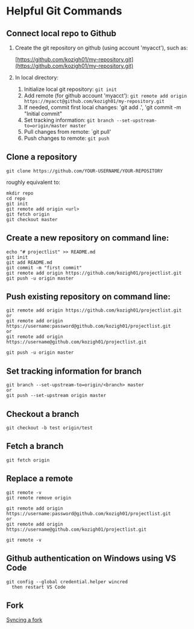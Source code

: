 # Helpful Git Commands

## Connect local repo to Github

1. Create the git repository on github \(using account 'myacct'\), such as:  

    [https://github.com/kozigh01/my-repository.git](https://github.com/kozigh01/my-repository.git)

2. In local directory:
   1. Initialize local git repository: `git init`
   2. Add remote \(for github account 'myacct'\): `git remote add origin https://myacct@github.com/kozigh01/my-repository.git`
   3. If needed, commit first local changes: 'git add .', 'git commit -m "Initial commit"
   4. Set tracking information: `git branch --set-upstream-to=origin/master master`
   5. Pull changes from remote: \`git pull'
   6. Push changes to remote: `git push`

## Clone a repository

```text
git clone https://github.com/YOUR-USERNAME/YOUR-REPOSITORY
```

roughly equivalent to:

```text
mkdir repo
cd repo
git init
git remote add origin <url>
git fetch origin
git checkout master
```

## Create a new repository on command line:

```text
echo "# projectlist" >> README.md
git init
git add README.md
git commit -m "first commit"
git remote add origin https://github.com/kozigh01/projectlist.git
git push -u origin master
```

## Push existing repository on command line:

```text
git remote add origin https://github.com/kozigh01/projectlist.git
or
git remote add origin https://username:password@github.com/kozigh01/projectlist.git
or
git remote add origin https://username@github.com/kozigh01/projectlist.git

git push -u origin master
```

## Set tracking information for branch

```text
git branch --set-upstream-to=origin/<branch> master
or
git push --set-upstream origin master
```

## Checkout a branch

```text
git checkout -b test origin/test
```

## Fetch a branch

```text
git fetch origin
```

## Replace a remote

```text
git remote -v
git remote remove origin

git remote add origin https://username:password@github.com/kozigh01/projectlist.git
or
git remote add origin https://username@github.com/kozigh01/projectlist.git

git remote -v
```

## Github authentication on Windows using VS Code

```text
git config --global credential.helper wincred
  then restart VS Code
```

## Fork

[Syncing a fork](https://help.github.com/articles/syncing-a-fork/)

